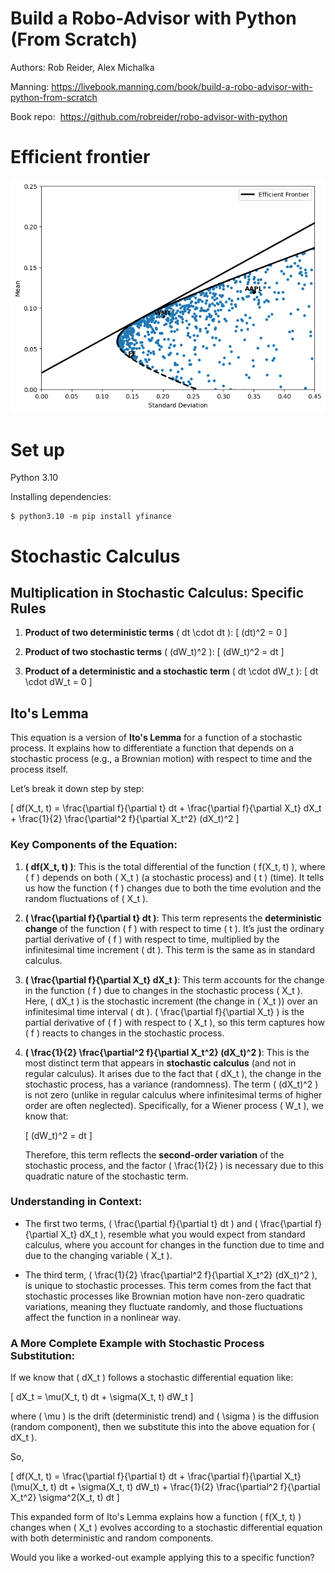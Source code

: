 # Build a Robo-Advisor with Python (From Scratch)

Authors: Rob Reider, Alex Michalka

Manning: https://livebook.manning.com/book/build-a-robo-advisor-with-python-from-scratch

Book repo:  https://github.com/robreider/robo-advisor-with-python


# Efficient frontier

![alt text](image.png)

# Set up

Python 3.10

Installing dependencies:
```
$ python3.10 -m pip install yfinance
```

# Stochastic Calculus

## Multiplication in Stochastic Calculus: Specific Rules

1. **Product of two deterministic terms** \( dt \cdot dt \):
   \[
   (dt)^2 = 0
   \]

2. **Product of two stochastic terms** \( (dW_t)^2 \):
   \[
   (dW_t)^2 = dt
   \]

3. **Product of a deterministic and a stochastic term** \( dt \cdot dW_t \):
   \[
   dt \cdot dW_t = 0
   \]

## Ito's Lemma

This equation is a version of **Ito's Lemma** for a function of a stochastic process. It explains how to differentiate a function that depends on a stochastic process (e.g., a Brownian motion) with respect to time and the process itself.

Let’s break it down step by step:

\[
df(X_t, t) = \frac{\partial f}{\partial t} dt + \frac{\partial f}{\partial X_t} dX_t + \frac{1}{2} \frac{\partial^2 f}{\partial X_t^2} (dX_t)^2
\]

### Key Components of the Equation:

1. **\( df(X_t, t) \)**:
   This is the total differential of the function \( f(X_t, t) \), where \( f \) depends on both \( X_t \) (a stochastic process) and \( t \) (time). It tells us how the function \( f \) changes due to both the time evolution and the random fluctuations of \( X_t \).

2. **\( \frac{\partial f}{\partial t} dt \)**:
   This term represents the **deterministic change** of the function \( f \) with respect to time \( t \). It’s just the ordinary partial derivative of \( f \) with respect to time, multiplied by the infinitesimal time increment \( dt \). This term is the same as in standard calculus.

3. **\( \frac{\partial f}{\partial X_t} dX_t \)**:
   This term accounts for the change in the function \( f \) due to changes in the stochastic process \( X_t \). Here, \( dX_t \) is the stochastic increment (the change in \( X_t \)) over an infinitesimal time interval \( dt \). \( \frac{\partial f}{\partial X_t} \) is the partial derivative of \( f \) with respect to \( X_t \), so this term captures how \( f \) reacts to changes in the stochastic process.

4. **\( \frac{1}{2} \frac{\partial^2 f}{\partial X_t^2} (dX_t)^2 \)**:
   This is the most distinct term that appears in **stochastic calculus** (and not in regular calculus). It arises due to the fact that \( dX_t \), the change in the stochastic process, has a variance (randomness). The term \( (dX_t)^2 \) is not zero (unlike in regular calculus where infinitesimal terms of higher order are often neglected). Specifically, for a Wiener process \( W_t \), we know that:

   \[
   (dW_t)^2 = dt
   \]

   Therefore, this term reflects the **second-order variation** of the stochastic process, and the factor \( \frac{1}{2} \) is necessary due to this quadratic nature of the stochastic term.

### Understanding in Context:

- The first two terms, \( \frac{\partial f}{\partial t} dt \) and \( \frac{\partial f}{\partial X_t} dX_t \), resemble what you would expect from standard calculus, where you account for changes in the function due to time and due to the changing variable \( X_t \).

- The third term, \( \frac{1}{2} \frac{\partial^2 f}{\partial X_t^2} (dX_t)^2 \), is unique to stochastic processes. This term comes from the fact that stochastic processes like Brownian motion have non-zero quadratic variations, meaning they fluctuate randomly, and those fluctuations affect the function in a nonlinear way.

### A More Complete Example with Stochastic Process Substitution:

If we know that \( dX_t \) follows a stochastic differential equation like:

\[
dX_t = \mu(X_t, t) dt + \sigma(X_t, t) dW_t
\]

where \( \mu \) is the drift (deterministic trend) and \( \sigma \) is the diffusion (random component), then we substitute this into the above equation for \( dX_t \).

So,

\[
df(X_t, t) = \frac{\partial f}{\partial t} dt + \frac{\partial f}{\partial X_t} (\mu(X_t, t) dt + \sigma(X_t, t) dW_t) + \frac{1}{2} \frac{\partial^2 f}{\partial X_t^2} \sigma^2(X_t, t) dt
\]

This expanded form of Ito's Lemma explains how a function \( f(X_t, t) \) changes when \( X_t \) evolves according to a stochastic differential equation with both deterministic and random components.

Would you like a worked-out example applying this to a specific function?